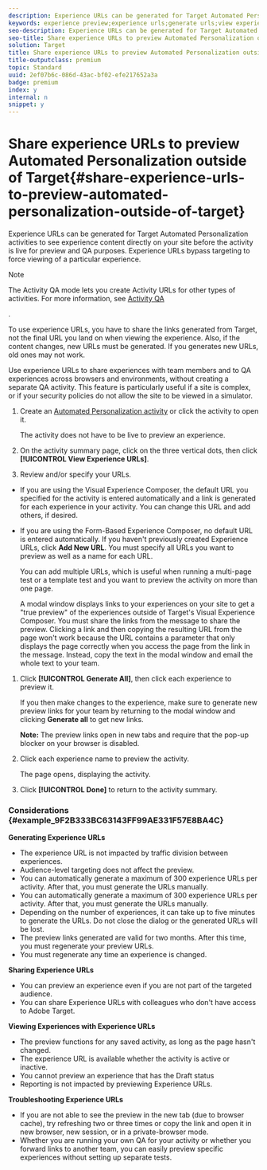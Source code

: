 ```yaml
---
description: Experience URLs can be generated for Target Automated Personalization activities to see experience content directly on your site before the activity is live for preview and QA purposes. Experience URLs bypass targeting to force viewing of a particular experience.
keywords: experience preview;experience urls;generate urls;view experience urls
seo-description: Experience URLs can be generated for Target Automated Personalization activities to see experience content directly on your site before the activity is live for preview and QA purposes. Experience URLs bypass targeting to force viewing of a particular experience.
seo-title: Share experience URLs to preview Automated Personalization outside of Target
solution: Target
title: Share experience URLs to preview Automated Personalization outside of Target
title-outputclass: premium
topic: Standard
uuid: 2ef07b6c-086d-43ac-bf02-efe217652a3a
badge: premium
index: y
internal: n
snippet: y
---
```


# Share experience URLs to preview Automated Personalization outside of Target{#share-experience-urls-to-preview-automated-personalization-outside-of-target}

Experience URLs can be generated for Target Automated Personalization activities to see experience content directly on your site before the activity is live for preview and QA purposes. Experience URLs bypass targeting to force viewing of a particular experience.

>[!NOTE]
>
>The Activity QA mode lets you create Activity URLs for other types of activities. For more information, see [Activity QA](../../c-activities/c-activity-qa/c-activity-qa.md#concept_9329EF33DE7D41CA9815C8115DBC4E40)

.

To use experience URLs, you have to share the links generated from Target, not the final URL you land on when viewing the experience. Also, if the content changes, new URLs must be generated. If you generates new URLs, old ones may not work.

Use experience URLs to share experiences with team members and to QA experiences across browsers and environments, without creating a separate QA activity. This feature is particularly useful if a site is complex, or if your security policies do not allow the site to be viewed in a simulator. 

1. Create an [Automated Personalization activity](../../c-activities/t-automated-personalization/t-create-ap-activity.md#task_8AAF837796D74CF893CA2F88BA1491C9) or click the activity to open it.

   The activity does not have to be live to preview an experience. 
1. On the activity summary page, click on the three vertical dots, then click **[!UICONTROL View Experience URLs]**.
1. Review and/or specify your URLs.

* If you are using the Visual Experience Composer, the default URL you specified for the activity is entered automatically and a link is generated for each experience in your activity. You can change this URL and add others, if desired. 
* If you are using the Form-Based Experience Composer, no default URL is entered automatically. If you haven't previously created Experience URLs, click **Add New URL**. You must specify all URLs you want to preview as well as a name for each URL.

   You can add multiple URLs, which is useful when running a multi-page test or a template test and you want to preview the activity on more than one page.

   A modal window displays links to your experiences on your site to get a "true preview" of the experiences outside of Target's Visual Experience Composer. You must share the links from the message to share the preview. Clicking a link and then copying the resulting URL from the page won't work because the URL contains a parameter that only displays the page correctly when you access the page from the link in the message. Instead, copy the text in the modal window and email the whole text to your team. 
1. Click **[!UICONTROL Generate All]**, then click each experience to preview it.

   If you then make changes to the experience, make sure to generate new preview links for your team by returning to the modal window and clicking **Generate all** to get new links.

   **Note:** The preview links open in new tabs and require that the pop-up blocker on your browser is disabled. 

1. Click each experience name to preview the activity.

   The page opens, displaying the activity. 
1. Click **[!UICONTROL Done]** to return to the activity summary.

### Considerations {#example_9F2B333BC63143FF99AE331F57E8BA4C}

**Generating Experience URLs**

* The experience URL is not impacted by traffic division between experiences. 
* Audience-level targeting does not affect the preview. 
* You can automatically generate a maximum of 300 experience URLs per activity. After that, you must generate the URLs manually. 
* You can automatically generate a maximum of 300 experience URLs per activity. After that, you must generate the URLs manually. 
* Depending on the number of experiences, it can take up to five minutes to generate the URLs. Do not close the dialog or the generated URLs will be lost. 
* The preview links generated are valid for two months. After this time, you must regenerate your preview URLs. 
* You must regenerate any time an experience is changed.

**Sharing Experience URLs**

* You can preview an experience even if you are not part of the targeted audience. 
* You can share Experience URLs with colleagues who don't have access to Adobe Target.

**Viewing Experiences with Experience URLs**

* The preview functions for any saved activity, as long as the page hasn't changed. 
* The experience URL is available whether the activity is active or inactive. 
* You cannot preview an experience that has the Draft status 
* Reporting is not impacted by previewing Experience URLs.

**Troubleshooting Experience URLs**

* If you are not able to see the preview in the new tab (due to browser cache), try refreshing two or three times or copy the link and open it in new browser, new session, or in a private-browser mode. 
* Whether you are running your own QA for your activity or whether you forward links to another team, you can easily preview specific experiences without setting up separate tests.

